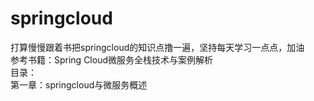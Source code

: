# springcloud
打算慢慢跟着书把springcloud的知识点撸一遍，坚持每天学习一点点，加油  
参考书籍：Spring Cloud微服务全栈技术与案例解析    
目录：  
第一章：springcloud与微服务概述  
